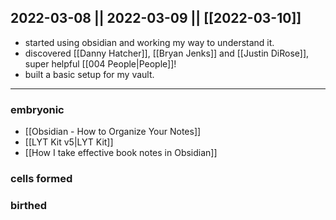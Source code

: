 2022-03-08 || 2022-03-09 || [[2022-03-10]]
---

- started using obsidian and working my way to understand it.
- discovered [[Danny Hatcher]], [[Bryan Jenks]] and [[Justin DiRose]], super helpful [[004 People|People]]!
- built a basic setup for my vault.

---

### embryonic
- [[Obsidian - How to Organize Your Notes]]
- [[LYT Kit v5|LYT Kit]]
- [[How I take effective book notes in Obsidian]]

### cells formed

### birthed